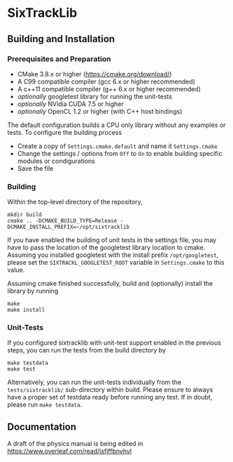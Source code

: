 # SixTrackLib

## Building and Installation
### Prerequisites and Preparation
- CMake 3.8.x or higher (https://cmake.org/download/)
- A C99 compatible compiler (gcc 6.x or higher recommended)
- A c++11 compatible compiler (g++ 6.x or higher recommended)
- _optionally_ googletest library for running the unit-tests
- _optionally_ NVidia CUDA 7.5 or higher 
- _optionally_ OpenCL 1.2 or higher (with C++ host bindings)

The default configuration builds a CPU only library without any examples or tests. To configure the building process
- Create a copy of `Settings.cmake.default` and name it `Settings.cmake`
- Change the settings / options from `Off` to `On` to enable building specific modules or condigurations
- Save the file

### Building
Within the top-level directory of the repository, 
```
mkdir build
cmake .. -DCMAKE_BUILD_TYPE=Release -DCMAKE_INSTALL_PREFIX=~/opt/sixtracklib
```
If you have enabled the building of unit tests in the settings file, you may have to pass the location of the googletest library location to cmake. Assuming you installed googletest with the install prefix `/opt/googletest`, please set the `SIXTRACKL_GOOGLETEST_ROOT` variable in `Settings.cmake` to this value.

Assuming cmake finished successfully, build and (optionally) install the library by running
```
make
make install
```
### Unit-Tests
If you configured sixtracklib with unit-test support enabled in the previous steps, you can run the tests from the build directory by 
```
make testdata
make test
```
Alternatively, you can run the unit-tests individually from the `tests/sixtracklib/` sub-directory within build. Please ensure to always have a proper set of testdata ready before running any test. If in doubt, please run `make testdata`.

## Documentation

A draft of the physics manual is being edited in  https://www.overleaf.com/read/jsfjffbnvhvl

